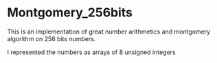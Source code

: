 # Montgomery_256bits
This is an implementation of great number arithmetics and montgomery algorithm on 256 bits numbers. 

I represented the numbers as arrays of 8 unsigned integers
